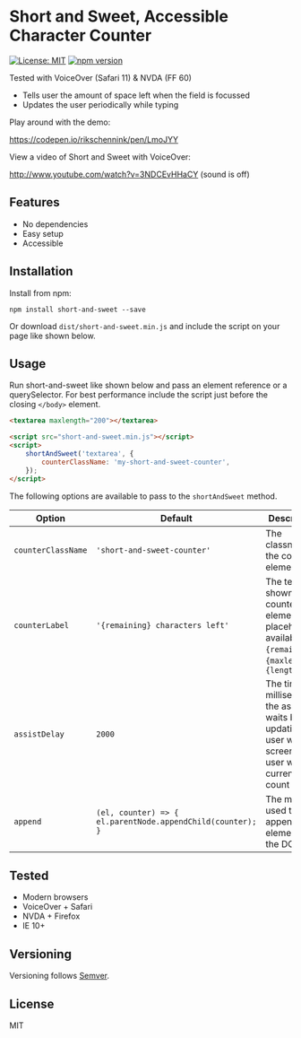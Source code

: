 # Short and Sweet, Accessible Character Counter

[![License: MIT](https://img.shields.io/badge/license-MIT-blue.svg)](https://github.com/rikschennink/short-and-sweet/blob/gh-pages/LICENSE)
[![npm version](https://badge.fury.io/js/short-and-sweet.svg)](https://badge.fury.io/js/short-and-sweet)

Tested with VoiceOver (Safari 11) & NVDA (FF 60)

-   Tells user the amount of space left when the field is focussed
-   Updates the user periodically while typing

Play around with the demo:

https://codepen.io/rikschennink/pen/LmoJYY

View a video of Short and Sweet with VoiceOver:

http://www.youtube.com/watch?v=3NDCEvHHaCY (sound is off)

## Features

-   No dependencies
-   Easy setup
-   Accessible

## Installation

Install from npm:

```
npm install short-and-sweet --save
```

Or download `dist/short-and-sweet.min.js` and include the script on your page like shown below.

## Usage

Run short-and-sweet like shown below and pass an element reference or a querySelector. For best performance include the script just before the closing `</body>` element.

```html
<textarea maxlength="200"></textarea>

<script src="short-and-sweet.min.js"></script>
<script>
    shortAndSweet('textarea', {
        counterClassName: 'my-short-and-sweet-counter',
    });
</script>
```

The following options are available to pass to the `shortAndSweet` method.

| Option             | Default                                                    | Description                                                                                                          |
| ------------------ | ---------------------------------------------------------- | -------------------------------------------------------------------------------------------------------------------- |
| `counterClassName` | `'short-and-sweet-counter'`                                | The classname of the counter element                                                                                 |
| `counterLabel`     | `'{remaining} characters left'`                            | The text shown in the counter element, placeholders available are `{remaining}`, `{maxlength}`, `{length}`           |
| `assistDelay`      | `2000`                                                     | The time in milliseconds the assist waits before updating the user with the screenreader user with the current count |
| `append`           | `(el, counter) => { el.parentNode.appendChild(counter); }` | The method used to append the element to the DOM                                                                     |

## Tested

-   Modern browsers
-   VoiceOver + Safari
-   NVDA + Firefox
-   IE 10+

## Versioning

Versioning follows [Semver](http://semver.org).

## License

MIT
